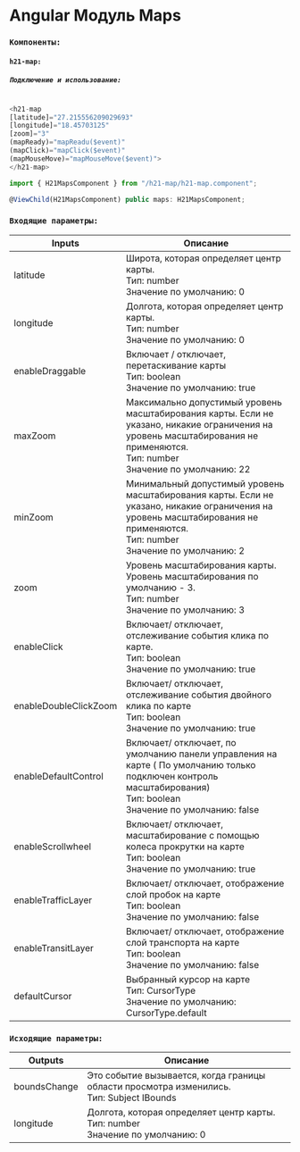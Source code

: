 # Angular Модуль Maps


### `Компоненты:`

#### `h21-map:`

##### `Подключение и использование:`
```javascript

<h21-map 
[latitude]="27.215556209029693" 
[longitude]="18.45703125" 
[zoom]="3" 
(mapReady)="mapReadu($event)" 
(mapClick)="mapClick($event)"
(mapMouseMove)="mapMouseMove($event)">
</h21-map>

```

```javascript
import { H21MapsComponent } from "/h21-map/h21-map.component";

@ViewChild(H21MapsComponent) public maps: H21MapsComponent;

```

### `Входящие параметры:`

| Inputs               | Описание                                                                                                                                                                                                                                                             |
|----------------------|----------------------------------------------------------------------------------------------------------------------------------------------------------------------------------------------------------------------------------------------------------------------|
| latitude            | Широта, которая определяет центр карты. <br> Тип: number   <br> Значение по умолчанию: 0                                                                                                                             |
| longitude       | Долгота, которая определяет центр карты. <br> Тип: number   <br> Значение по умолчанию: 0    
| enableDraggable           | Включает / отключает, перетаскивание карты <br> Тип: boolean   <br> Значение по умолчанию: true   |
| maxZoom           | Максимально допустимый уровень масштабирования карты. Если не указано, никакие ограничения на уровень масштабирования не применяются. <br> Тип: number  <br> Значение по умолчанию: 22  |
| minZoom           | Минимальный допустимый уровень масштабирования карты. Если не указано, никакие ограничения на уровень масштабирования не применяются. <br> Тип: number   <br> Значение по умолчанию: 2   |
| zoom       |Уровень масштабирования карты. Уровень масштабирования по умолчанию - 3. <br> Тип: number   <br> Значение по умолчанию: 3 
| enableClick       |Включает/ отключает, отслеживание события клика по карте. <br> Тип: boolean   <br> Значение по умолчанию: true
| enableDoubleClickZoom       |Включает/ отключает, отслеживание события двойного клика по карте <br> Тип: boolean   <br> Значение по умолчанию: true
| enableDefaultControl       |Включает/ отключает, по умолчанию панели управления на карте ( По умолчанию только подключен контроль масштабирования) <br> Тип: boolean   <br> Значение по умолчанию: false
| enableScrollwheel       |Включает/ отключает, масштабирование с помощью колеса прокрутки на карте <br> Тип: boolean   <br> Значение по умолчанию: true
| enableTrafficLayer       |Включает/ отключает, отображение слой пробок на карте <br> Тип: boolean   <br> Значение по умолчанию: false
| enableTransitLayer       |Включает/ отключает, отображение слой транспорта на карте <br> Тип: boolean   <br> Значение по умолчанию: false
| defaultCursor       | Выбранный курсор на карте <br> Тип: CursorType   <br> Значение по умолчанию: CursorType.default

### `Исходящие параметры:`

| Outputs               | Описание                                                                                                                                                                                                                                                             |
|----------------------|----------------------------------------------------------------------------------------------------------------------------------------------------------------------------------------------------------------------------------------------------------------------|
| boundsChange            | Это событие вызывается, когда границы области просмотра изменились. <br> Тип:  Subject IBounds                                                                                                                         |
| longitude       | Долгота, которая определяет центр карты. <br> Тип: number   <br> Значение по умолчанию: 0    
